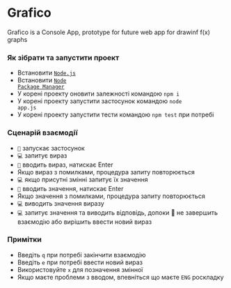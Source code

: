 # Grafico
Grafico is a Console App, prototype for future web app for drawinf f(x) graphs

### Як зібрати та запустити проект
- Встановити <code><a href="https://nodejs.org/en">Node.js</a></code>
- Встановити <code><a href="https://www.npmjs.com/package/npm">Node Package Manager</a></code>
- У корені проекту оновити залежності командою <code>npm i</code>
- У корені проекту запустити застосунок командою <code>node app.js</code>
- У корені проекту запустити тести командою <code>npm test</code> при потребі

### Сценарій взаємодії
- <code>👦</code> запускає застосунок 
- <code>💻</code> запитує вираз
- <code>👦</code> вводить вираз, натискає Enter
- Якщо вираз з помилками, процедура запиту повторюється
- <code>💻</code> якщо присутні змінні запитує їх значення 
- <code>👦</code> вводить значення, натискає Enter
- Якщо значення з помилками, процедура запиту повторюється
- <code>💻</code> виводить значення виразу 
- <code>💻</code> запитує значення та виводить відповідь, допоки 👦 не завершить взаємодію або вирішить ввести новий вираз

### Примітки
- Введіть <code>q</code> при потребі закінчити взаємодію
- Введіть <code>e</code> при потребі ввести новий вираз
- Використовуйте <code>x</code> для позначення змінної
- Якщо маєте проблеми з вводом, впевніться що маєте <code>ENG</code> роскладку